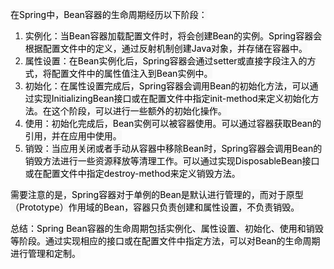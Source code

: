 <font style="color:rgb(0, 0, 0);background-color:rgb(248, 248, 248);">在Spring中，Bean容器的生命周期经历以下阶段：</font>

1. <font style="color:rgb(0, 0, 0);background-color:rgb(248, 248, 248);">实例化：当Bean容器加载配置文件时，将会创建Bean的实例。Spring容器会根据配置文件中的定义，通过反射机制创建Java对象，并存储在容器中。</font>
2. <font style="color:rgb(0, 0, 0);background-color:rgb(248, 248, 248);">属性设置：在Bean实例化后，Spring容器会通过setter或直接字段注入的方式，将配置文件中的属性值注入到Bean实例中。</font>
3. <font style="color:rgb(0, 0, 0);background-color:rgb(248, 248, 248);">初始化：在属性设置完成后，Spring容器会调用Bean的初始化方法，可以通过实现InitializingBean接口或在配置文件中指定init-method来定义初始化方法。在这个阶段，可以进行一些额外的初始化操作。</font>
4. <font style="color:rgb(0, 0, 0);background-color:rgb(248, 248, 248);">使用：初始化完成后，Bean实例可以被容器使用。可以通过容器获取Bean的引用，并在应用中使用。</font>
5. <font style="color:rgb(0, 0, 0);background-color:rgb(248, 248, 248);">销毁：当应用关闭或者手动从容器中移除Bean时，Spring容器会调用Bean的销毁方法进行一些资源释放等清理工作。可以通过实现DisposableBean接口或在配置文件中指定destroy-method来定义销毁方法。</font>

<font style="color:rgb(0, 0, 0);background-color:rgb(248, 248, 248);">需要注意的是，Spring容器对于单例的Bean是默认进行管理的，而对于原型（Prototype）作用域的Bean，容器只负责创建和属性设置，不负责销毁。</font>

<font style="color:rgb(0, 0, 0);background-color:rgb(248, 248, 248);">总结：Spring Bean容器的生命周期包括实例化、属性设置、初始化、使用和销毁等阶段。通过实现相应的接口或在配置文件中指定方法，可以对Bean的生命周期进行管理和定制。</font>

